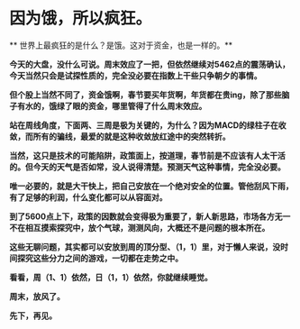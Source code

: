 因为饿，所以疯狂。
====



** 世界上最疯狂的是什么？是饿。这对于资金，也是一样的。**

**今天的大盘，没什么可说。周末效应了一把，但依然继续对5462点的震荡确认，今天当然只会是试探性质的，完全没必要在指数上干些只争朝夕的事情。**

**但个股上当然不同了，资金饿啊，春节要买年货啊，年货都在贵ing，除了那些脑子有水的，饿绿了眼的资金，哪里管得了什么周末效应。**

**站在周线角度，下面两、三周是极为关键的，为什么？因为MACD的绿柱子在收敛，而所有的骗线，最爱的就是这种收敛放红途中的突然转折。**

**当然，这只是技术的可能陷阱，政策面上，按道理，春节前是不应该有人太干活的。但今天的天气是否如常，没人说得清楚。预测天气这种事情，完全没必要。**

**唯一必要的，就是大干快上，把自己安放在一个绝对安全的位置。管他刮风下雨，有了足够的利润，什么变化都可以从容面对。**

**到了5600点上下，政策的因数就会变得极为重要了，新人新思路，市场各方无一不在相互摸索探究中，放个气球，测测风向，大概还不是问题的根本所在。**

**这些无聊问题，其实都可以安放到周的顶分型、（1，1）里，对于懒人来说，没时间探究这些分力之间的游戏，一切都在走势之中。**

**看看，周（1、1）依然，日（1，1）依然，你就继续睡觉。**

**周末，放风了。**

**先下，再见。**
